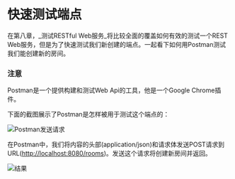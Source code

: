 # 快速测试端点

在第八章，_测试RESTful Web服务_将比较全面的覆盖如何有效的测试一个REST Web服务，但是为了快速测试我们新创建的端点。一起看下如何用Postman测试我们能创建新的房间。

### 注意
Postman是一个提供构建和测试Web Api的工具，他是一个Google Chrome插件。

下面的截图展示了Postman是怎样被用于测试这个端点的：

![Postman发送请求](http://ofboy2upv.bkt.clouddn.com/PostMan.PNG)

在Postman中，我们将内容的头部(application/json)和请求体发送POST请求到URL(<http://localhost:8080/rooms>)。发送这个请求将创建新房间并返回。

![结果](http://ofboy2upv.bkt.clouddn.com/%E7%BB%93%E6%9E%9C.PNG)